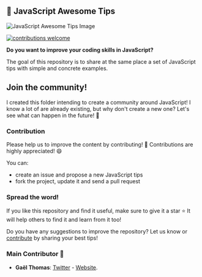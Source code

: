 ## 🤩 JavaScript Awesome Tips

![JavaScript Awesome Tips Image](./javascript-awesome-tips.png)

[![contributions welcome](https://img.shields.io/badge/contributions-welcome-brightgreen.svg?style=flat)](./CONTRIBUTING.md)

**Do you want to improve your coding skills in JavaScript?**

The goal of this repository is to share at the same place a set of JavaScript tips with simple and concrete examples.

## Join the community!

I created this folder intending to create a community around JavaScript! I know a lot of are already existing, but why don't create a new one? Let's see what can happen in the future! 👀

### Contribution

Please help us to improve the content by contributing! 🙏
Contributions are highly appreciated! 😄

You can:

-   create an issue and propose a new JavaScript tips
-   fork the project, update it and send a pull request

### Spread the word!

If you like this repository and find it useful, make sure to give it a star ⭐ It will help others to find it and learn from it too!

Do you have any suggestions to improve the repository? Let us know or [contribute](./CONTRIBUTING.md) by sharing your best tips!

### Main Contributor 🙂

-   **Gaël Thomas**: [Twitter](https://twitter.com/gaelgthomas/) - [Website](https://herewecode.io/).
